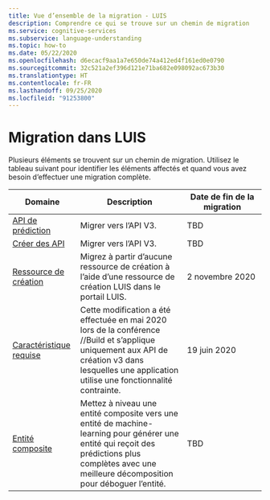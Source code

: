 ```yaml
---
title: Vue d’ensemble de la migration - LUIS
description: Comprendre ce qui se trouve sur un chemin de migration
ms.service: cognitive-services
ms.subservice: language-understanding
ms.topic: how-to
ms.date: 05/22/2020
ms.openlocfilehash: d6ecacf9aa1a7e650de74a412ed4f161ed0e0790
ms.sourcegitcommit: 32c521a2ef396d121e71ba682e098092ac673b30
ms.translationtype: HT
ms.contentlocale: fr-FR
ms.lasthandoff: 09/25/2020
ms.locfileid: "91253800"
---
```

# <a name="migration-in-luis"></a>Migration dans LUIS

Plusieurs éléments se trouvent sur un chemin de migration. Utilisez le tableau suivant pour identifier les éléments affectés et quand vous avez besoin d’effectuer une migration complète.

|Domaine|Description|Date de fin de la migration|
|--|--|--|
|[API de prédiction](luis-migration-api-v3.md)|Migrer vers l’API V3.|TBD|
|[Créer des API](luis-migration-authoring-entities.md)|Migrer vers l’API V3.|TBD|
|[Ressource de création](luis-migration-authoring.md)|Migrez à partir d’aucune ressource de création à l’aide d’une ressource de création LUIS dans le portail LUIS.|2 novembre 2020 |
|[Caractéristique requise](luis-migration-authoring-entities.md#api-change-constraint-replaced-with-required-feature)|Cette modification a été effectuée en mai 2020 lors de la conférence //Build et s’applique uniquement aux API de création v3 dans lesquelles une application utilise une fonctionnalité contrainte.|19 juin 2020|
|[Entité composite](migrate-from-composite-entity.md)|Mettez à niveau une entité composite vers une entité de machine-learning pour générer une entité qui reçoit des prédictions plus complètes avec une meilleure décomposition pour déboguer l’entité.|TBD|
